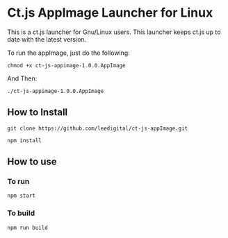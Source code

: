# Ct.js AppImage Launcher for Linux

This is a ct.js launcher for Gnu/Linux users. This launcher keeps ct.js up to date with the latest version.

To run the appImage, just do the following:

```
chmod +x ct-js-appimage-1.0.0.AppImage
```

And Then:
```
./ct-js-appimage-1.0.0.AppImage
```

## How to Install

```
git clone https://github.com/leedigital/ct-js-appImage.git
```

```
npm install
```

## How to use

### To run

```
npm start
```

### To build


```
npm run build
```



